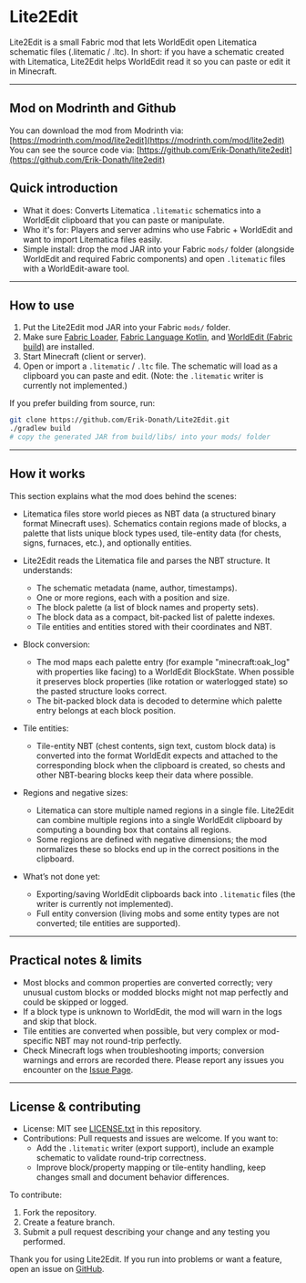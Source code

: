 # Lite2Edit

Lite2Edit is a small Fabric mod that lets WorldEdit open Litematica schematic files (.litematic / .ltc). In short: if you have a schematic created with Litematica, Lite2Edit helps WorldEdit read it so you can paste or edit it in Minecraft.

---

## Mod on Modrinth and Github
You can download the mod from Modrinth via: [https://modrinth.com/mod/lite2edit](https://modrinth.com/mod/lite2edit)
You can see the source code via: [https://github.com/Erik-Donath/lite2edit](https://github.com/Erik-Donath/lite2edit)

## Quick introduction

- What it does: Converts Litematica `.litematic` schematics into a WorldEdit clipboard that you can paste or manipulate.
- Who it's for: Players and server admins who use Fabric + WorldEdit and want to import Litematica files easily.
- Simple install: drop the mod JAR into your Fabric `mods/` folder (alongside WorldEdit and required Fabric components) and open `.litematic` files with a WorldEdit-aware tool.

---

## How to use

1. Put the Lite2Edit mod JAR into your Fabric `mods/` folder.
2. Make sure [Fabric Loader](https://fabricmc.net/), [Fabric Language Kotlin](https://modrinth.com/mod/fabric-language-kotlin), and [WorldEdit (Fabric build)](https://modrinth.com/plugin/worldedit) are installed.
3. Start Minecraft (client or server).
4. Open or import a `.litematic` / `.ltc` file. The schematic will load as a clipboard you can paste and edit. (Note: the `.litematic` writer is currently not implemented.)

If you prefer building from source, run:
```bash
git clone https://github.com/Erik-Donath/Lite2Edit.git
./gradlew build
# copy the generated JAR from build/libs/ into your mods/ folder
```

---

## How it works

This section explains what the mod does behind the scenes:

- Litematica files store world pieces as NBT data (a structured binary format Minecraft uses). Schematics contain regions made of blocks, a palette that lists unique block types used, tile-entity data (for chests, signs, furnaces, etc.), and optionally entities.

- Lite2Edit reads the Litematica file and parses the NBT structure. It understands:
    - The schematic metadata (name, author, timestamps).
    - One or more regions, each with a position and size.
    - The block palette (a list of block names and property sets).
    - The block data as a compact, bit-packed list of palette indexes.
    - Tile entities and entities stored with their coordinates and NBT.

- Block conversion:
    - The mod maps each palette entry (for example "minecraft:oak_log" with properties like facing) to a WorldEdit BlockState. When possible it preserves block properties (like rotation or waterlogged state) so the pasted structure looks correct.
    - The bit-packed block data is decoded to determine which palette entry belongs at each block position.

- Tile entities:
    - Tile-entity NBT (chest contents, sign text, custom block data) is converted into the format WorldEdit expects and attached to the corresponding block when the clipboard is created, so chests and other NBT-bearing blocks keep their data where possible.

- Regions and negative sizes:
    - Litematica can store multiple named regions in a single file. Lite2Edit can combine multiple regions into a single WorldEdit clipboard by computing a bounding box that contains all regions.
    - Some regions are defined with negative dimensions; the mod normalizes these so blocks end up in the correct positions in the clipboard.

- What’s not done yet:
    - Exporting/saving WorldEdit clipboards back into `.litematic` files (the writer is currently not implemented).
    - Full entity conversion (living mobs and some entity types are not converted; tile entities are supported).

---

## Practical notes & limits

- Most blocks and common properties are converted correctly; very unusual custom blocks or modded blocks might not map perfectly and could be skipped or logged.
- If a block type is unknown to WorldEdit, the mod will warn in the logs and skip that block.
- Tile entities are converted when possible, but very complex or mod-specific NBT may not round-trip perfectly.
- Check Minecraft logs when troubleshooting imports; conversion warnings and errors are recorded there. Please report any issues you encounter on the [Issue Page](https://github.com/Erik-Donath/Lite2Edit/issues).

---

## License & contributing

- License: MIT see [LICENSE.txt](LICENSE.txt) in this repository.
- Contributions: Pull requests and issues are welcome. If you want to:
    - Add the `.litematic` writer (export support), include an example schematic to validate round-trip correctness.
    - Improve block/property mapping or tile-entity handling, keep changes small and document behavior differences.

To contribute:
1. Fork the repository.
2. Create a feature branch.
3. Submit a pull request describing your change and any testing you performed.

Thank you for using Lite2Edit. If you run into problems or want a feature, open an issue on [GitHub](https://github.com/Erik-Donath/Lite2Edit/issues).
